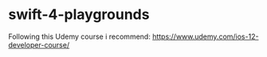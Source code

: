 # swift-4-playgrounds
Following this Udemy course i recommend:
https://www.udemy.com/ios-12-developer-course/
